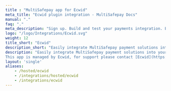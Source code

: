 ```yaml
---
title : "MultiSafepay app for Ecwid"
meta_title: "Ecwid plugin integration - MultiSafepay Docs"
manual: "."
faq: "."
meta_description: "Sign up. Build and test your payments integration. Explore our products and services. Use our API Reference, SDKs, and wrappers. Get support."
logo: "/logo/Integrations/Ecwid.svg"
weight: 12
title_short: "Ecwid"
description_short: "Easily integrate MultiSafepay payment solutions into your Ecwid store."
description: "Easily integrate MultiSafepay payment solutions into your Ecwid store.
This app is managed by Ecwid, for support please contact [Ecwid](https://support.ecwid.com/hc/en-us/requests/new)"
layout: 'single'
aliases: 
    - /hosted/ecwid
    - /integrations/hosted/ecwid
    - /integrations/ecwid
---
```

